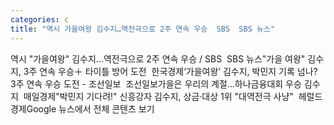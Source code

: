 ```yaml
---
categories: c
title: "역시 가을여왕 김수지…역전극으로 2주 연속 우승  SBS  SBS 뉴스"
---
```

역시 "가을여왕" 김수지…역전극으로 2주 연속 우승 / SBS&nbsp;&nbsp;SBS 뉴스"가을 여왕" 김수지, 3주 연속 우승＋ 타이틀 방어 도전&nbsp;&nbsp;한국경제‘가을여왕’ 김수지, 박민지 기록 넘나? 3주 연속 우승 도전 - 조선일보&nbsp;&nbsp;조선일보가을은 우리의 계절…하나금융대회 우승 김수지&nbsp;&nbsp;매일경제"박민지 기다려!" 신흥강자 김수지, 상금·대상 1위 "대역전극 사냥"&nbsp;&nbsp;헤럴드경제Google 뉴스에서 전체 콘텐츠 보기